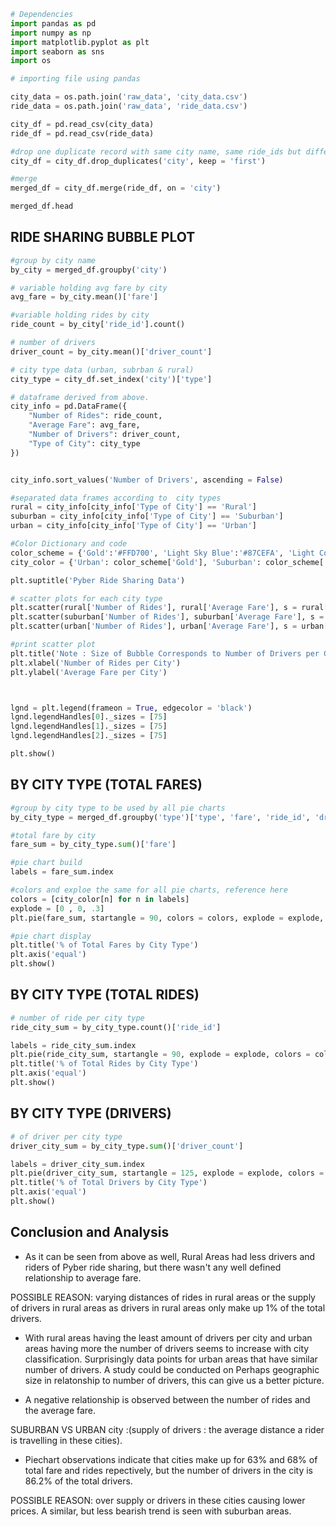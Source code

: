 

```python
# Dependencies
import pandas as pd
import numpy as np
import matplotlib.pyplot as plt
import seaborn as sns
import os
```


```python
# importing file using pandas

city_data = os.path.join('raw_data', 'city_data.csv')
ride_data = os.path.join('raw_data', 'ride_data.csv')

city_df = pd.read_csv(city_data)
ride_df = pd.read_csv(ride_data)

#drop one duplicate record with same city name, same ride_ids but different bound to drivers
city_df = city_df.drop_duplicates('city', keep = 'first')

#merge
merged_df = city_df.merge(ride_df, on = 'city')
```


```python
merged_df.head
```

## RIDE SHARING BUBBLE PLOT



```python
#group by city name
by_city = merged_df.groupby('city')

# variable holding avg fare by city
avg_fare = by_city.mean()['fare']

#variable holding rides by city
ride_count = by_city['ride_id'].count()

# number of drivers
driver_count = by_city.mean()['driver_count']

# city type data (urban, subrban & rural)
city_type = city_df.set_index('city')['type']

# dataframe derived from above.
city_info = pd.DataFrame({
    "Number of Rides": ride_count,
    "Average Fare": avg_fare,
    "Number of Drivers": driver_count,
    "Type of City": city_type
})


city_info.sort_values('Number of Drivers', ascending = False)

#separated data frames according to  city types
rural = city_info[city_info['Type of City'] == 'Rural']
suburban = city_info[city_info['Type of City'] == 'Suburban']
urban = city_info[city_info['Type of City'] == 'Urban']

#Color Dictionary and code
color_scheme = {'Gold':'#FFD700', 'Light Sky Blue':'#87CEFA', 'Light Coral':'#F08080'}
city_color = {'Urban': color_scheme['Gold'], 'Suburban': color_scheme['Light Sky Blue'], 'Rural': color_scheme['Light Coral']}

plt.suptitle('Pyber Ride Sharing Data')

# scatter plots for each city type
plt.scatter(rural['Number of Rides'], rural['Average Fare'], s = rural['Number of Drivers']*10, color = city_color['Rural'], edgecolor = 'black', label = 'Rural', alpha = .75)
plt.scatter(suburban['Number of Rides'], suburban['Average Fare'], s = suburban['Number of Drivers']*10, color = city_color['Suburban'], edgecolor = 'black', label = 'Suburban', alpha = .75)
plt.scatter(urban['Number of Rides'], urban['Average Fare'], s = urban['Number of Drivers']*10, color = city_color['Urban'], edgecolor = 'black', label = 'Urban', alpha = .75)

#print scatter plot
plt.title('Note : Size of Bubble Corresponds to Number of Drivers per City')
plt.xlabel('Number of Rides per City')
plt.ylabel('Average Fare per City')



lgnd = plt.legend(frameon = True, edgecolor = 'black')
lgnd.legendHandles[0]._sizes = [75]
lgnd.legendHandles[1]._sizes = [75]
lgnd.legendHandles[2]._sizes = [75]

plt.show()
```

## BY CITY TYPE (TOTAL FARES)


```python
#group by city type to be used by all pie charts
by_city_type = merged_df.groupby('type')['type', 'fare', 'ride_id', 'driver_count']

#total fare by city
fare_sum = by_city_type.sum()['fare']

#pie chart build
labels = fare_sum.index

#colors and exploe the same for all pie charts, reference here
colors = [city_color[n] for n in labels]
explode = [0 , 0, .3]
plt.pie(fare_sum, startangle = 90, colors = colors, explode = explode, labels = labels, autopct = "%1.1f%%", shadow = True, wedgeprops = {'linewidth': .5, 'edgecolor': 'black'})

#pie chart display
plt.title('% of Total Fares by City Type')
plt.axis('equal')
plt.show()
```

## BY CITY TYPE (TOTAL RIDES)


```python
# number of ride per city type
ride_city_sum = by_city_type.count()['ride_id']

labels = ride_city_sum.index
plt.pie(ride_city_sum, startangle = 90, explode = explode, colors = colors, labels = labels, autopct = "%1.1f%%", shadow = True, wedgeprops = {'linewidth': .5, 'edgecolor': 'black'})
plt.title('% of Total Rides by City Type')
plt.axis('equal')
plt.show()
```

## BY CITY TYPE (DRIVERS)


```python
# of driver per city type
driver_city_sum = by_city_type.sum()['driver_count']

labels = driver_city_sum.index
plt.pie(driver_city_sum, startangle = 125, explode = explode, colors = colors, labels = labels, autopct = "%1.1f%%", shadow = True, wedgeprops = {'linewidth': .5, 'edgecolor': 'black'})
plt.title('% of Total Drivers by City Type')
plt.axis('equal')
plt.show()
```

## Conclusion and Analysis

* As it can be seen from above as well, Rural Areas had less drivers and riders of Pyber ride sharing, but there wasn't any well defined relationship to average fare. 

POSSIBLE REASON: varying distances of rides in rural areas or the supply of drivers in rural areas as drivers in rural areas only make up 1% of the total drivers. 

* With rural areas having the least amount of drivers per city and urban areas having more the number of drivers seems to increase with city classification. Surprisingly data points for urban areas that have similar number of drivers. A study could be conducted on Perhaps geographic size in relatonship to number of drivers, this can give us a better picture.

* A negative relationship is observed between the number of rides and the average fare. 

SUBURBAN VS URBAN city :(supply of drivers : the average distance a rider is travelling in these cities).

* Piechart observations indicate that cities make up for 63% and 68% of total fare and rides repectively, but the number of drivers in the city is 86.2% of the total drivers. 

POSSIBLE REASON: over supply or drivers in these cities causing lower prices. A similar, but less bearish trend is seen with suburban areas. 





